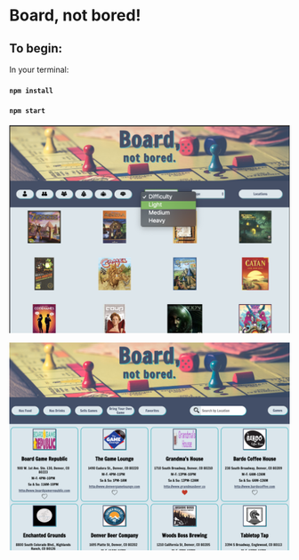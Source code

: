 # Board, not bored!

## To begin:
In your terminal:
#### `npm install`
#### `npm start`



![BoardGameApp](screenshot.png)

![BoardGameApp](locations.png)


